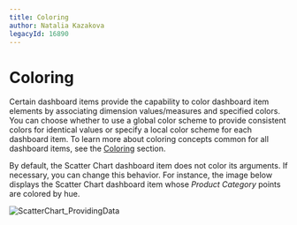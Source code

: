 ```yaml
---
title: Coloring
author: Natalia Kazakova
legacyId: 16890
---
```

# Coloring
Certain dashboard items provide the capability to color dashboard item elements by associating dimension values/measures and specified colors. You can choose whether to use a global color scheme to provide consistent colors for identical values or specify a local color scheme for each dashboard item. To learn more about coloring concepts common for all dashboard items, see the [Coloring](../../appearance-customization/coloring.md) section.

By default, the Scatter Chart dashboard item does not color its arguments. If necessary, you can change this behavior. For instance, the image below displays the Scatter Chart dashboard item whose _Product Category_ points are colored by hue.

![ScatterChart_ProvidingData](../../../../images/img120276.png)
